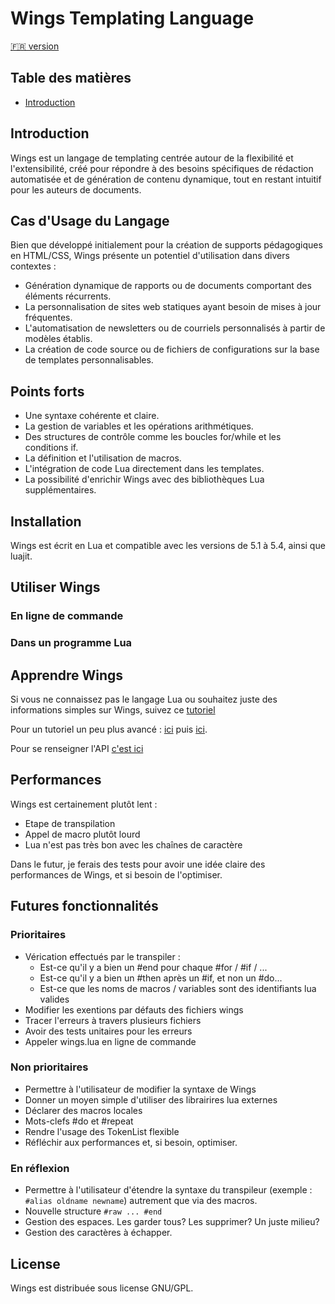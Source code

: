 # Wings Templating Language

[🇫🇷 version](#Français)
## Table des matières
- [Introduction](#introduction)

## Introduction
Wings est un langage de templating centrée autour de la flexibilité et l'extensibilité, créé pour répondre à des besoins spécifiques de rédaction automatisée et de génération de contenu dynamique, tout en restant intuitif pour les auteurs de documents. 

## Cas d'Usage du Langage

Bien que développé initialement pour la création de supports pédagogiques en HTML/CSS, Wings présente un potentiel d'utilisation dans divers contextes :

- Génération dynamique de rapports ou de documents comportant des éléments récurrents.
- La personnalisation de sites web statiques ayant besoin de mises à jour fréquentes.
- L'automatisation de newsletters ou de courriels personnalisés à partir de modèles établis.
- La création de code source ou de fichiers de configurations sur la base de templates personnalisables.


## Points forts
- Une syntaxe cohérente et claire.
- La gestion de variables et les opérations arithmétiques.
- Des structures de contrôle comme les boucles for/while et les conditions if.
- La définition et l'utilisation de macros.
- L'intégration de code Lua directement dans les templates.
- La possibilité d'enrichir Wings avec des bibliothèques Lua supplémentaires.


## Installation
Wings est écrit en Lua et compatible avec les versions de 5.1 à 5.4, ainsi que luajit.

## Utiliser Wings
### En ligne de commande
### Dans un programme Lua

## Apprendre Wings

Si vous ne connaissez pas le langage Lua ou souhaitez juste des informations simples sur Wings, suivez ce [tutoriel](doc/fr/tutorial-luabeginner.md)

Pour un tutoriel un peu plus avancé : [ici](doc/fr/tutorial.md) puis [ici](doc/fr/tutorial-expert.md).

Pour se renseigner l'API [c'est ici](doc/fr/api.md)


## Performances
Wings est certainement plutôt lent :
  - Etape de transpilation
  - Appel de macro plutôt lourd
  - Lua n'est pas très bon avec les chaînes de caractère

Dans le futur, je ferais des tests pour avoir une idée claire des performances de Wings, et si besoin de l'optimiser.

## Futures fonctionnalités
### Prioritaires
  - Vérication effectués par le transpiler :
    - Est-ce qu'il y a bien un #end pour chaque #for / #if / ...
    - Est-ce qu'il y a bien un #then après un #if, et non un #do...
    - Est-ce que les noms de macros / variables sont des identifiants lua valides
  - Modifier les exentions par défauts des fichiers wings
  - Tracer l'erreurs à travers plusieurs fichiers
  - Avoir des tests unitaires pour les erreurs
  - Appeler wings.lua en ligne de commande

### Non prioritaires
  - Permettre à l'utilisateur de modifier la syntaxe de Wings
  - Donner un moyen simple d'utiliser des librairires lua externes
  - Déclarer des macros locales
  - Mots-clefs #do et #repeat
  - Rendre l'usage des TokenList flexible
  - Réfléchir aux performances et, si besoin, optimiser.

### En réflexion
  - Permettre à l'utilisateur d'étendre la syntaxe du transpileur (exemple : ```#alias oldname newname```) autrement que via des macros.
  - Nouvelle structure ```#raw ... #end```
  - Gestion des espaces. Les garder tous? Les supprimer? Un juste milieu?
  - Gestion des caractères à échapper.

## License
Wings est distribuée sous license GNU/GPL.